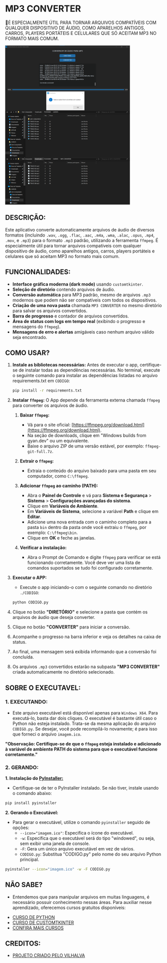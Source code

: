 # MP3 CONVERTER
📱É ESPECIALMENTE ÚTIL PARA TORNAR ARQUIVOS COMPATÍVEIS COM QUALQUER DISPOSITIVO DE ÁUDIO, COMO APARELHOS ANTIGOS, CARROS, PLAYERS PORTÁTEIS E CELULARES QUE SÓ ACEITAM MP3 NO FORMATO MAIS COMUM.

<img src="./IMAGENS/FOTO_01.png" align="center" width="400"> <br>
<img src="./IMAGENS/FOTO_02.png" align="center" width="400"> <br>
<img src="./IMAGENS/FOTO_03.png" align="center" width="400"> <br>

## DESCRIÇÃO:
Este aplicativo converte automaticamente arquivos de áudio de diversos formatos (incluindo `.wav`, `.ogg`, `.flac`, `.aac`, `.m4a`, `.wma`, `.alac`, `.opus`, `.mp4`, `.mov`, e `.mp3`) para o formato `.mp3` padrão, utilizando a ferramenta `ffmpeg`.
É especialmente útil para tornar arquivos compatíveis com qualquer dispositivo de áudio, como aparelhos antigos, carros, players portáteis e celulares que só aceitam MP3 no formato mais comum.

## FUNCIONALIDADES:
* **Interface gráfica moderna (dark mode)** usando `customtkinter`.
* **Seleção de diretório** contendo arquivos de áudio.
* **Conversão automática** para MP3 padrão, mesmo de arquivos `.mp3` modernos que podem não ser compatíveis com todos os dispositivos.
* **Criação de uma nova pasta** chamada `MP3 CONVERTER` no mesmo diretório para salvar os arquivos convertidos.
* **Barra de progresso** e contador de arquivos convertidos.
* **Área de status com logs em tempo real** (exibindo o progresso e mensagens do `ffmpeg`).
* **Mensagens de erro e alertas** amigáveis caso nenhum arquivo válido seja encontrado.
   
## COMO USAR?
1. **Instale as bibliotecas necessárias:** Antes de executar o app, certifique-se de instalar todas as dependências necessárias. No terminal, execute o seguinte comando para instalar as dependências listadas no arquivo requirements.txt em `CODIGO`:
   ```bash
   pip install -r requirements.txt
   ```

2. **Instalar `ffmpeg`:** O App depende da ferramenta externa chamada `ffmpeg` para converter os arquivos de áudio.

   1. **Baixar `ffmpeg`:**
      - Vá para o site oficial: [https://ffmpeg.org/download.html](https://ffmpeg.org/download.html).
      - Na seção de downloads, clique em "Windows builds from gyan.dev" ou um equivalente.
      - Baixe o arquivo ZIP de uma versão estável, por exemplo: `ffmpeg-git-full.7z`.

   2. **Extrair o `ffmpeg`:**
      - Extraia o conteúdo do arquivo baixado para uma pasta em seu computador, como `C:\ffmpeg`.

   3. **Adicionar `ffmpeg` ao caminho (PATH):**
      - Abra o **Painel de Controle** e vá para **Sistema e Segurança** > **Sistema** > **Configurações avançadas do sistema**.
      - Clique em **Variáveis de Ambiente**.
      - Em **Variáveis de Sistema**, selecione a variável **Path** e clique em **Editar**.
      - Adicione uma nova entrada com o caminho completo para a pasta `bin` dentro da pasta onde você extraiu o `ffmpeg`, por exemplo: `C:\ffmpeg\bin`.
      - Clique em **OK** e feche as janelas.

   4. **Verificar a instalação:**
      - Abra o Prompt de Comando e digite `ffmpeg` para verificar se está funcionando corretamente. Você deve ver uma lista de comandos suportados se tudo foi configurado corretamente.

3. **Executar o APP:** 
   - Execute o app iniciando-o com o seguinte comando no diretório `./CODIGO`:
   ```bash
   python CODIGO.py
   ```

4. Clique no botão **"DIRETÓRIO"** e selecione a pasta que contém os arquivos de áudio que deseja converter.

5. Clique no botão **"CONVERTER"** para iniciar a conversão.

6. Acompanhe o progresso na barra inferior e veja os detalhes na caixa de status.

7. Ao final, uma mensagem será exibida informando que a conversão foi concluída.

8. Os arquivos `.mp3` convertidos estarão na subpasta **"MP3 CONVERTER"** criada automaticamente no diretório selecionado.

## SOBRE O EXECUTAVEL:
### 1. EXECUTANDO:
- Este arquivo executável está disponível apenas para `Windows X64`. Para executá-lo, basta dar dois cliques. O executável é bastante útil caso o Python não esteja instalado. Trata-se da mesma aplicação do arquivo `CODIGO.py`. Se desejar, você pode recompilá-lo novamente; é para isso que forneci o arquivo `imagem.ico`.

**"Observação: Certifique-se de que o `ffmpeg` esteja instalado e adicionado à variável de ambiente PATH do sistema para que o executável funcione corretamente."**

### 2. GERANDO:
   **1. Instalação do [PyInstaller:](https://pyinstaller.org/en/stable/)**
   - Certifique-se de ter o PyInstaller instalado. Se não tiver, instale usando o comando abaixo:
   ```bash
   pip install pyinstaller
   ```

   **2. Gerando o Executável:**
   - Para gerar o executável, utilize o comando `pyinstaller` seguido de opções:
      - `--icon="imagem.ico"`: Especifica o ícone do executável.
      - `-w`: Especifica que o executável será do tipo "windowed", ou seja, sem exibir uma janela de console.
      - `-F`: Gera um único arquivo executável em vez de vários.
      - `CODIGO.py`: Substitua "CODIGO.py" pelo nome do seu arquivo Python principal.
   ```bash
   pyinstaller --icon="imagem.ico" -w -F CODIGO.py
   ```

## NÃO SABE?
- Entendemos que para manipular arquivos em muitas linguagens, é necessário possuir conhecimento nessas áreas. Para auxiliar nesse aprendizado, oferecemos cursos gratuitos disponíveis:
* [CURSO DE PYTHON](https://github.com/VILHALVA/CURSO-DE-PYTHON)
* [CURSO DE CUSTOMTKINTER](https://github.com/VILHALVA/CURSO-DE-CUSTOMTKINTER)
* [CONFIRA MAIS CURSOS](https://github.com/VILHALVA?tab=repositories&q=+topic:CURSO)

## CREDITOS:
- [PROJETO CRIADO PELO VILHALVA](https://github.com/VILHALVA)
